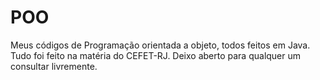 # POO
Meus códigos de Programação orientada a objeto, todos feitos em Java. Tudo foi feito na matéria do CEFET-RJ. Deixo aberto para qualquer um consultar livremente.
